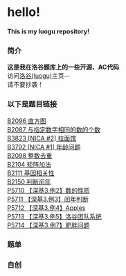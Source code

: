 # hello!
**This is my luogu repository!**  
### 简介
**这是我在洛谷题库上的一些开源、AC代码**  
访问[洛谷(luogu)](https://www.luogu.com.cn/user/1436745)主页--  
请不要抄袭！ 
### 以下是题目链接
[B2096 直方图](https://github.com/FuHaoEnZicha/-Luogu-/tree/main/B2096%20%E7%9B%B4%E6%96%B9%E5%9B%BE)  
[B2087 与指定数字相同的数的个数](https://github.com/FuHaoEnZicha/-Luogu-/tree/main/B2087%20%E4%B8%8E%E6%8C%87%E5%AE%9A%E6%95%B0%E5%AD%97%E7%9B%B8%E5%90%8C%E7%9A%84%E6%95%B0%E7%9A%84%E4%B8%AA%E6%95%B0)  
[B3823 [NICA #2] 拉面馆](https://github.com/FuHaoEnZicha/-Luogu-/tree/main/B3823%20%5BNICA%20%232%5D%20%E6%8B%89%E9%9D%A2%E9%A6%86)  
[B3792 [NICA #1] 年龄问题](https://github.com/FuHaoEnZicha/-Luogu-/tree/main/B3792%20%5BNICA%20%231%5D%20%E5%B9%B4%E9%BE%84%E9%97%AE%E9%A2%98)  
[B2098 整数去重](https://github.com/FuHaoEnZicha/-Luogu-/tree/main/B2098%20%E6%95%B4%E6%95%B0%E5%8E%BB%E9%87%8D)  
[B2104 矩阵加法](https://github.com/FuHaoEnZicha/-Luogu-/tree/main/B2104%20%E7%9F%A9%E9%98%B5%E5%8A%A0%E6%B3%95)  
[B2111 基因相关性](https://github.com/FuHaoEnZicha/-Luogu-/tree/main/B2111%20%E5%9F%BA%E5%9B%A0%E7%9B%B8%E5%85%B3%E6%80%A7)  
[B2150 判断闰年](https://github.com/FuHaoEnZicha/-Luogu-/tree/main/B2150%20%E5%88%A4%E6%96%AD%E9%97%B0%E5%B9%B4)  
[P5710 【深基3.例2】数的性质](https://github.com/FuHaoEnZicha/-Luogu-/tree/main/P5710%20%E3%80%90%E6%B7%B1%E5%9F%BA3.%E4%BE%8B2%E3%80%91%E6%95%B0%E7%9A%84%E6%80%A7%E8%B4%A8)  
[P5711 【深基3.例3】闰年判断](https://github.com/FuHaoEnZicha/-Luogu-/tree/main/P5711%20%E3%80%90%E6%B7%B1%E5%9F%BA3.%E4%BE%8B3%E3%80%91%E9%97%B0%E5%B9%B4%E5%88%A4%E6%96%AD)  
[P5712 【深基3.例4】Apples](https://github.com/FuHaoEnZicha/-Luogu-/tree/main/P5712%20%E3%80%90%E6%B7%B1%E5%9F%BA3.%E4%BE%8B4%E3%80%91Apples)  
[P5713 【深基3.例5】洛谷团队系统](https://github.com/FuHaoEnZicha/-Luogu-/tree/main/P5713%20%E3%80%90%E6%B7%B1%E5%9F%BA3.%E4%BE%8B5%E3%80%91%E6%B4%9B%E8%B0%B7%E5%9B%A2%E9%98%9F%E7%B3%BB%E7%BB%9F)  
[P5714 【深基3.例7】肥胖问题]()  
### 题单
  
### 自创